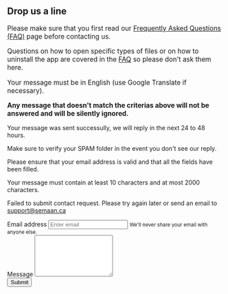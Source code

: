 ## Drop us a line

<style>
  a {
    text-decoration: underline;
  }
</style>

<div class="alert alert-warning contact-warning" style="font-size:110%;">
  <p>Please make sure that you first read our <a href="/faq">Frequently Asked Questions (FAQ)</a> page before contacting us.</p>
  <p>Questions on how to open specific types of files or on how to uninstall the app are covered in the <a href="/faq">FAQ</a> so please don't ask them here.</p>
  <p>Your message must be in English (use Google Translate if necessary).</p>
  <p><b>Any message that doesn't match the criterias above will not be answered and will be silently ignored.</b></p>
</div>

<div class="alert alert-success hide" id="message_sent">
  <p>
  Your message was sent successully, we will reply in the next 24 to 48 hours. 
  </p>
  <p>
  Make sure to verify your SPAM folder in the event you don't see our reply.
  </p>
</div>

<div class="alert alert-danger hide" id="invalid_input">
  <p>
    Please ensure that your email address is valid and that all the fields have been filled.
  </p>
  <p>
    Your message must contain at least 10 characters and at most 2000 characters.
  </p>
</div>

<div class="alert alert-danger hide" id="error">
  <p>
    Failed to submit contact request. Please try again later or send an email to <a href="mailto:support@semaan.ca">support@semaan.ca</a>
  </p>
</div>

<form>
  <div class="form-group">
    <label for="contact_email">Email address</label>
    <input type="email" class="form-control" id="contact_email" aria-describedby="emailHelp" placeholder="Enter email">
    <small id="emailHelp" class="form-text text-muted">We'll never share your email with anyone else.</small>
  </div>
  <div class="form-group">
    <label for="message">Message</label>
    <textarea class="form-control" id="message" rows=6 maxlength=2000></textarea>
  </div>
  <button type="submit" class="btn btn-primary">Submit</button>
</form>

<script>
$(function(){
  if(window.location.search.match("feedback")) {
    $('.contact-warning').hide()
  }
  $('form').submit(function(e){
    $("#invalid_input").addClass("hide");
    e.preventDefault();
    $.ajax({
      type: "POST",
      url: "https://api.anyfile-notepad.semaan.ca/contact_requests",
      data: JSON.stringify({
        "contact_email":$('#contact_email').val(),
        "message":$('#message').val(),
      }),
      contentType: "application/json; charset=utf-8",
      }).
      done(function(data) {
        $('form').hide();
        $('#message_sent').removeClass("hide");
      }).fail(function(data) {
        console.log(data)
        if(data.status == 422) {
          $("#invalid_input").removeClass("hide")
        } else {
          $("form").hide();
          $("#error").removeClass("hide");
        }
      });
    return false;
  })
})
</script>

<!--- end panel -->

